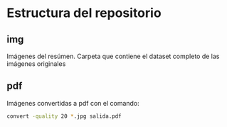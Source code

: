 # Estructura del repositorio
## img
Imágenes del resúmen. Carpeta que contiene el dataset completo de las imágenes originales
## pdf
Imágenes convertidas a pdf con el comando: 
```bash
convert -quality 20 *.jpg salida.pdf
```
